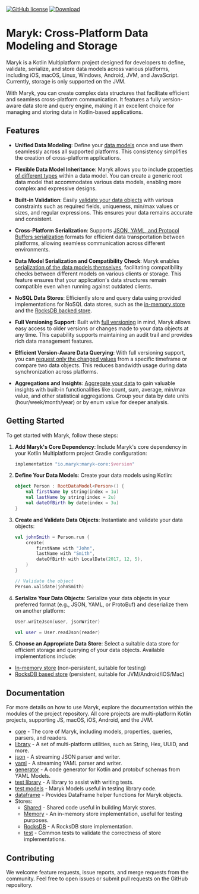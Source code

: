 [![GitHub license](https://img.shields.io/badge/license-Apache%20License%202.0-blue.svg?style=flat)](https://www.apache.org/licenses/LICENSE-2.0)
[![Download](https://img.shields.io/maven-central/v/io.maryk/maryk-core)](https://central.sonatype.com/artifact/io.maryk/maryk-core)

# Maryk: Cross-Platform Data Modeling and Storage

Maryk is a Kotlin Multiplatform project designed for developers to define, validate, serialize, and store data models 
across various platforms, including iOS, macOS, Linux, Windows, Android, JVM, and JavaScript. Currently, storage is only 
supported on the JVM.

With Maryk, you can create complex data structures that facilitate efficient and seamless cross-platform communication. 
It features a fully version-aware data store and query engine, making it an excellent choice for managing and storing 
data in Kotlin-based applications.

## Features

- **Unified Data Modeling**: Define your [data models](core/documentation/datamodel.md) once and use them seamlessly 
  across all supported platforms. This consistency simplifies the creation of cross-platform applications.

- **Flexible Data Model Inheritance**: Maryk allows you to include [properties of different types](core/documentation/properties/properties.md) 
  within a data model. You can create a generic root data model that accommodates various data models, enabling more 
  complex and expressive designs.

- **Built-in Validation**: Easily [validate your data objects](core/documentation/properties/properties.md#validation) 
  with various constraints such as required fields, uniqueness, min/max values or sizes, and regular expressions. This 
  ensures your data remains accurate and consistent.

- **Cross-Platform Serialization**: Supports [JSON, YAML, and Protocol Buffers serialization](core/documentation/serialization.md)
  formats for efficient data transportation between platforms, allowing seamless communication across different environments.

- **Data Model Serialization and Compatibility Check**: Maryk enables [serialization of the data models themselves](core/documentation/serialization.md),
  facilitating compatibility checks between different models on various clients or storage. This feature ensures that 
  your application's data structures remain compatible even when running against outdated clients.

- **NoSQL Data Stores**: Efficiently store and query data using provided implementations for NoSQL data stores, such as
  the [in-memory store](store/memory/README.md) and the [RocksDB backed store](store/rocksdb/README.md).

- **Full Versioning Support**: Built with [full versioning](core/documentation/versioning.md) in mind, Maryk allows easy
  access to older versions or changes made to your data objects at any time. This capability supports maintaining an 
  audit trail and provides rich data management features.

- **Efficient Version-Aware Data Querying**: With full versioning support, you can [request only the changed values](core/documentation/query.md)
  from a specific timeframe or compare two data objects. This reduces bandwidth usage during data synchronization across
  platforms.

- **Aggregations and Insights**: [Aggregate your data](core/documentation/aggregations.md) to gain valuable insights with
  built-in functionalities like count, sum, average, min/max value, and other statistical aggregations. Group your data
  by date units (hour/week/month/year) or by enum value for deeper analysis.

## Getting Started

To get started with Maryk, follow these steps:

1. **Add Maryk's Core Dependency**: Include Maryk's core dependency in your Kotlin Multiplatform project Gradle configuration:

   ```gradle
   implementation "io.maryk:maryk-core:$version"
   ```

2. **Define Your Data Models**: Create your data models using Kotlin:

   ```kotlin
   object Person : RootDataModel<Person>() { 
       val firstName by string(index = 1u)
       val lastName by string(index = 2u)
       val dateOfBirth by date(index = 3u)
   }
   ```

3. **Create and Validate Data Objects**: Instantiate and validate your data objects:

   ```kotlin
   val johnSmith = Person.run {
       create(
           firstName with "John",
           lastName with "Smith",
           dateOfBirth with LocalDate(2017, 12, 5),
       )
   }

   // Validate the object
   Person.validate(johnSmith) 
   ```

4. **Serialize Your Data Objects**: Serialize your data objects in your preferred format (e.g., JSON, YAML, or ProtoBuf) and deserialize them on another platform:

   ```kotlin
   User.writeJson(user, jsonWriter)

   val user = User.readJson(reader)
   ```

5. **Choose an Appropriate Data Store**: Select a suitable data store for efficient storage and querying of your data objects. Available implementations include:
  - [In-memory store](store/memory/README.md) (non-persistent, suitable for testing)
  - [RocksDB based store](store/rocksdb/README.md) (persistent, suitable for JVM/Android/iOS/Mac)

## Documentation

For more details on how to use Maryk, explore the documentation within the modules of the project repository. All core
projects are multi-platform Kotlin projects, supporting JS, macOS, iOS, Android, and the JVM.

- [core](core/README.md) - The core of Maryk, including models, properties, queries, parsers, and readers.
- [library](lib/README.md) - A set of multi-platform utilities, such as String, Hex, UUID, and more.
- [json](json/README.md) - A streaming JSON parser and writer.
- [yaml](yaml/README.md) - A streaming YAML parser and writer.
- [generator](generator/README.md) - A code generator for Kotlin and protobuf schemas from YAML Models.
- [test library](testlib/README.md) - A library to assist with writing tests.
- [test models](testmodels/README.md) - Maryk Models useful in testing library code.
- [dataframe](dataframe/README.md) - Provides DataFrame helper functions for Maryk objects.
- Stores:
  - [Shared](store/shared/README.md) - Shared code useful in building Maryk stores.
  - [Memory](store/memory/README.md) - An in-memory store implementation, useful for testing purposes.
  - [RocksDB](store/rocksdb/README.md) - A RocksDB store implementation.
  - [test](store/test/README.md) - Common tests to validate the correctness of store implementations.

## Contributing

We welcome feature requests, issue reports, and merge requests from the community. Feel free to open issues or submit 
pull requests on the GitHub repository.
